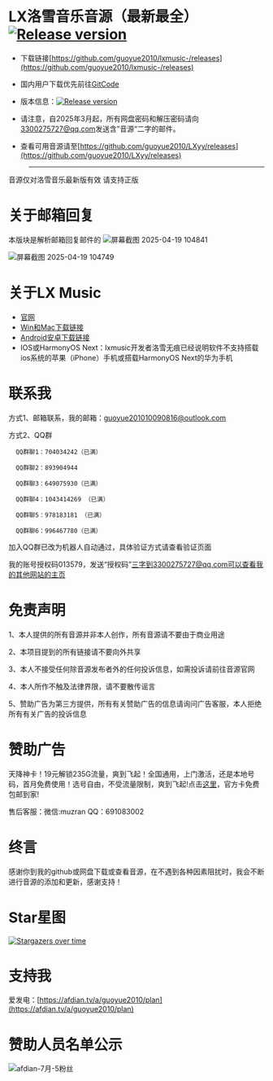 # LX洛雪音乐音源（最新最全） <a href="https://bgithub.xyz/guoyue2010/lxmusic-/releases"><img src="https://img.shields.io/github/release/guoyue2010/lxmusic-" alt="Release version"></a>

- 下载链接[https://github.com/guoyue2010/lxmusic-/releases](https://github.com/guoyue2010/lxmusic-/releases)

- 国内用户下载优先前往[GitCode](https://gitcode.com/guoyue2010/lxmusic-)

- 版本信息：<a href="https://bgithub.xyz/guoyue2010/lxmusic-/releases"><img src="https://img.shields.io/github/release/guoyue2010/lxmusic-" alt="Release version"></a>

- 请注意，自2025年3月起，所有网盘密码和解压密码请向[3300275727@qq.com](mailto:3300275727@qq.com)发送含”音源“二字的邮件。

- 查看可用音源请至[https://github.com/guoyue2010/LXyy/releases](https://github.com/guoyue2010/LXyy/releases)

> ----------------------------------------
  音源仅对洛雪音乐最新版有效
  请支持正版

# 关于邮箱回复
本版块是解析邮箱回复邮件的
![屏幕截图 2025-04-19 104841](https://github.com/user-attachments/assets/327cca57-7e16-4b19-9cfd-ec6072ac966b)

![屏幕截图 2025-04-19 104749](https://github.com/user-attachments/assets/5e3716e4-bd58-4bc0-9d5c-83ff0516810b)



# 关于LX Music
- [官网](https://lxmusic.toside.cn/)
- [Win和Mac下载链接](https://github.com/lyswhut/lx-music-desktop?tab=readme-ov-file#readme)
- [Android安卓下载链接](https://github.com/lyswhut/lx-music-mobile)
- IOS或HarmonyOS Next：lxmusic开发者洛雪无痕已经说明软件不支持搭载ios系统的苹果（iPhone）手机或搭载HarmonyOS Next的华为手机

# 联系我
方式1、邮箱联系，我的邮箱：[guoyue201010090816@outlook.com](mailto:guoyue201010090816@outlook.com)

方式2、QQ群

      QQ群聊1：704034242（已满）
    
      QQ群聊2：893904944

      QQ群聊3：649075930（已满）

      QQ群聊4：1043414269 （已满）

      QQ群聊5：978183181 （已满）

      QQ群聊6：996467780（已满）

加入QQ群已改为机器人自动通过，具体验证方式请查看验证页面

我的账号授权码013579，发送“授权码”三字到3300275727@qq.com可以查看我的其他网站的主页

# 免责声明
1、本人提供的所有音源并非本人创作，所有音源请不要由于商业用途

2、本项目提到的所有链接请不要向外共享

3、本人不接受任何除音源发布者外的任何投诉信息，如需投诉请前往音源官网

4、本人所作不触及法律界限，请不要散传谣言

5、赞助广告为第三方提供，所有有关赞助广告的信息请询问广告客服，本人拒绝所有有关广告的投诉信息

# 赞助广告
天降神卡！19元解锁235G流量，爽到飞起！全国通用，上门激活，还是本地号码，首月免费使用！选号自由，不受流量限制，爽到飞起!点击[这里](https://hy.yunhaoka.com/#/pages/micro_store/index?agent_id=59eb871e2cfd979e2210db56129c38e0)，官方卡免费包邮到家!

售后客服：微信:muzran QQ：691083002  

# 终言
感谢你到我的github或网盘下载或查看音源，在不遇到各种因素阻扰时，我会不断进行音源的添加和更新，感谢支持！

# Star星图
[![Stargazers over time](https://starchart.cc/guoyue2010/lxmusic-.svg?background=%23FFFFFF&axis=%23333333&line=%23ffc163)](https://starchart.cc/guoyue2010/lxmusic-)

# 支持我
爱发电：[https://afdian.tv/a/guoyue2010/plan](https://afdian.tv/a/guoyue2010/plan)

# 赞助人员名单公示
![afdian-7月-5粉丝](https://github.com/user-attachments/assets/ad58f396-ccb9-4a83-bf42-7b5794e85931)
